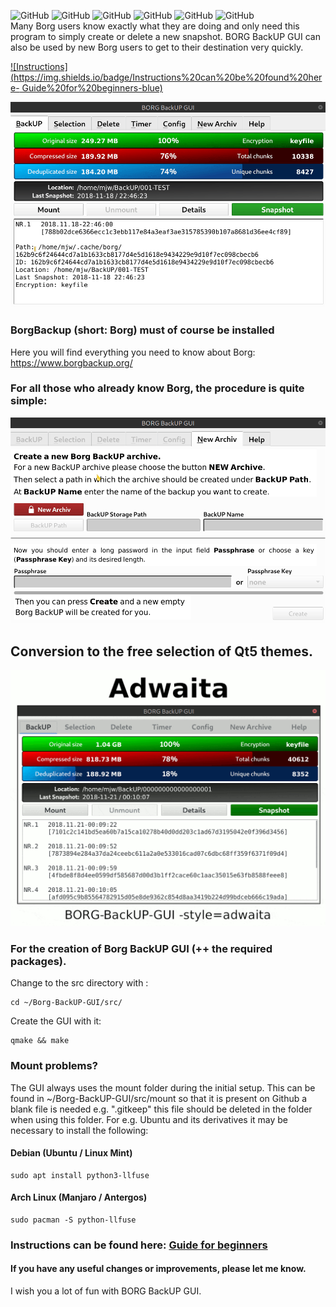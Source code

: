 ![GitHub](https://img.shields.io/github/languages/top/MTrage/Borg-BackUP-GUI?label=Qt%20%28C%2B%2B%29&style=plastic) ![GitHub](https://img.shields.io/github/issues/MTrage/Borg-BackUP-GUI?label=Issues&style=plastic) ![GitHub](https://img.shields.io/github/last-commit/MTrage/Borg-BackUP-GUI?label=Last%20commit&style=plastic) ![GitHub](https://img.shields.io/github/languages/code-size/MTrage/Borg-BackUP-GUI?label=Code%20size&style=plastic) ![GitHub](https://img.shields.io/github/repo-size/MTrage/Borg-BackUP-GUI?label=Repo%20size&style=plastic) ![GitHub](https://img.shields.io/github/license/MTrage/Borg-BackUP-GUI?label=License&style=plastic)<BR>
Many Borg users know exactly what they are doing and only need this program to simply create or delete a new snapshot. BORG BackUP GUI can also be used by new Borg users to get to their destination very quickly.

[![Instructions](https://img.shields.io/badge/Instructions%20can%20be%20found%20here-
Guide%20for%20beginners-blue)](https://github.com/MTrage/Borg-BackUP-GUI/wiki/Short-instruction)

<kbd>  
  
![NEW Snapshot](https://github.com/MTrage/Borg-BackUP-GUI/blob/master/video/New-Snapshot.gif)

</kbd>

### BorgBackup (short: Borg) must of course be installed
Here you will find everything you need to know about Borg: 
https://www.borgbackup.org/

### For all those who already know Borg, the procedure is quite simple: 
<kbd>
  
![NEW Archive](https://github.com/MTrage/Borg-BackUP-GUI/blob/master/video/New-Archiv.gif)

</kbd>


## Conversion to the free selection of Qt5 themes.
![Qt5 Style](https://github.com/MTrage/Borg-BackUP-GUI/blob/master/video/Qt5-Style-min.gif)




### For the creation of Borg BackUP GUI (++ the required packages).
Change to the src directory with :

    cd ~/Borg-BackUP-GUI/src/

Create the GUI with it:

    qmake && make
    

### Mount problems?    
The GUI always uses the mount folder during the initial setup. This can be found in ~/Borg-BackUP-GUI/src/mount so that it is present on Github a blank file is needed e.g. ".gitkeep" this file should be deleted in the folder when using this folder.
For e.g. Ubuntu and its derivatives it may be necessary to install the following:

#### Debian (Ubuntu / Linux Mint)
    sudo apt install python3-llfuse

#### Arch Linux (Manjaro / Antergos)
    sudo pacman -S python-llfuse

### Instructions can be found here: [Guide for beginners](https://github.com/MTrage/Borg-BackUP-GUI/wiki/Short-instruction)

#### If you have any useful changes or improvements, please let me know.
I wish you a lot of fun with BORG BackUP GUI.
